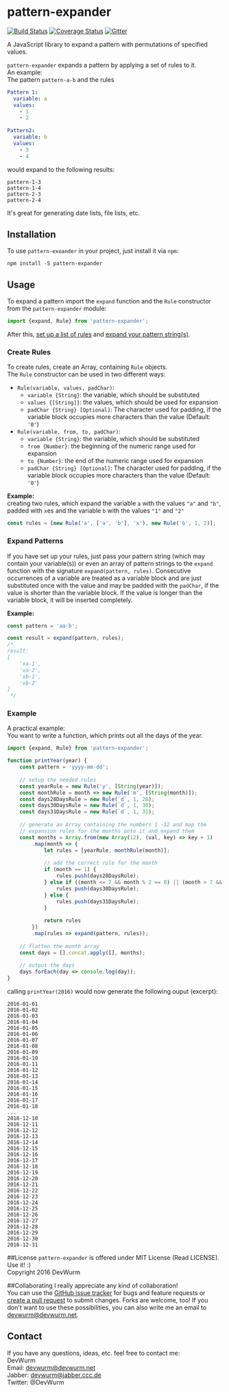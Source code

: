 # pattern-expander
[![Build Status](https://travis-ci.org/DevWurm/pattern-expander.svg?branch=master)](https://travis-ci.org/DevWurm/pattern-expander)
[![Coverage Status](https://coveralls.io/repos/github/DevWurm/pattern-expander/badge.svg?branch=master)](https://coveralls.io/github/DevWurm/pattern-expander?branch=master)
[![Gitter](https://badges.gitter.im/DevWurm/pattern-expander.svg)](https://gitter.im/DevWurm/pattern-expander?utm_source=badge&utm_medium=badge&utm_campaign=pr-badge)

A JavaScript library to expand a pattern with permutations of specified values.

`pattern-expander` expands a pattern by applying a set of rules to it.<br>
An example:<br>
The pattern `pattern-a-b` and the rules
```yaml
Pattern 1:
  variable: a
  values:
    - 1
    - 2
  
Pattern2:
  variable: b
  values:
    - 3
    - 4
```
would expand to the following results:
```
pattern-1-3
pattern-1-4
pattern-2-3
pattern-2-4
```
It's great for generating date lists, file lists, etc.

## Installation
To use `pattern-exoander` in your project, just install it via `npm`:
```shell
npm install -S pattern-expander
```

## Usage
To expand a pattern import the `expand` function and the `Rule` constructor from the `pattern-expander` module:
```javascript
import {expand, Rule} from 'pattern-expander';
```
After this, [set up a list of rules](#create-rules) and [expand your pattern string(s)](#expand-patterns).

### Create Rules
To create rules, create an Array, containing `Rule` objects.<br>
The `Rule` constructor can be used in two different ways:
* `Rule(variable, values, padChar)`:
    * `variable {String}`: the variable, which should be substituted
    * `values {[String]}`: the values, which should be used for expansion
    * `padChar {String} [Optional]`: The character used for padding, if the variable block occupies more characters than the value (Default: `'0'`)
* `Rule(variable, from, to, padChar)`:
    * `variable {String}`: the variable, which should be substituted
    * `from {Number}`: the beginning of the numeric range used for expansion
    * `to {Number}`: the end of the numeric range used for expansion
    * `padChar {String} [Optional]`: The character used for padding, if the variable block occupies more characters than the value (Default: `'0'`)    
    
**Example:**<br>
creating two rules, which expand the variable `a` with the values `"a"` and `"b"`, padded with `x`es and the variable `b` with the values `"1"` and `"2"` 
```javascript
const rules = [new Rule('a', ['a', 'b'], 'x'), new Rule('b', 1, 2)];
```

### Expand Patterns
If you have set up your rules, just pass your pattern string (which may contain your variable(s)) or even an array of pattern strings to the `expand` function with the signature `expand(pattern, rules)`. Consecutive occurrences of a variable are treated as a variable block and are just substituted once with the value and may be padded with the `padChar`, if the value is shorter than the variable block. If the value is longer than the variable block, it will be inserted completely.

**Example:**
```javascript
const pattern = 'aa-b';

const result = expand(pattern, rules);
/*
result:
[
    'xa-1',
    'xa-2',
    'xb-1',
    'xb-2'
]
 */
```

### Example
A practical example:<br>
You want to write a function, which prints out all the days of the year.
```javascript
import {expand, Rule} from 'pattern-expander';

function printYear(year) {
    const pattern = 'yyyy-mm-dd';
    
    // setup the needed rules
    const yearRule = new Rule('y', [String(year)]);
    const monthRule = month => new Rule('m', [String(month)]);
    const days28DaysRule = new Rule(`d`, 1, 28); 
    const days30DaysRule = new Rule(`d`, 1, 30); 
    const days31DaysRule = new Rule(`d`, 1, 31); 
    
    // generate an Array containing the numbers 1 -12 and map the 
    // expansion rules for the months onto it and expand them
    const months = Array.from(new Array(12), (val, key) => key + 1)
        .map(month => {
            let rules = [yearRule, monthRule(month)];
            
            // add the correct rule for the month
            if (month == 1) {
                rules.push(days28DaysRule);
            } else if ((month <= 7 && month % 2 == 0) || (month > 7 && month % 2 != 0)) {
                rules.push(days30DaysRule);
            } else {
                rules.push(days31DaysRule);
            }
            
            return rules
        })
        .map(rules => expand(pattern, rules));
        
    // flatten the month array
    const days = [].concat.apply([], months);
    
    // output the days
    days.forEach(day => console.log(day));
}
```
calling `printYear(2016)` would now generate the following ouput (excerpt):
```
2016-01-01
2016-01-02
2016-01-03
2016-01-04
2016-01-05
2016-01-06
2016-01-07
2016-01-08
2016-01-09
2016-01-10
2016-01-11
2016-01-12
2016-01-13
2016-01-14
2016-01-15
2016-01-16
2016-01-17
2016-01-18
...
2016-12-10
2016-12-11
2016-12-12
2016-12-13
2016-12-14
2016-12-15
2016-12-16
2016-12-17
2016-12-18
2016-12-19
2016-12-20
2016-12-21
2016-12-22
2016-12-23
2016-12-24
2016-12-25
2016-12-26
2016-12-27
2016-12-28
2016-12-29
2016-12-30
2016-12-31
```

##License
`pattern-expander` is offered under MIT License (Read LICENSE). Use it! :)<br>
Copyright 2016 DevWurm

##Collaborating
I really appreciate any kind of collaboration!<br>
You can use the [GitHub issue tracker](https://github.com/DevWurm/pattern-expander/issues) for bugs and feature requests or [create a pull request](https://github.com/DevWurm/pattern-expander/pulls) to submit
changes. Forks are welcome, too!
If you don't want to use these possibilities, you can also write me an email to
<a href='mailto:devwurm@devwurm.net'>devwurm@devwurm.net</a>.

## Contact
If you have any questions, ideas, etc. feel free to contact me:<br>
DevWurm<br>
Email: <a href='mailto:devwurm@devwurm.net'>devwurm@devwurm.net</a><br>
Jabber: devwurm@jabber.ccc.de<br>
Twitter: @DevWurm<br>
